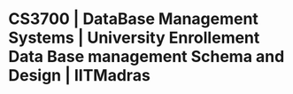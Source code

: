 # CS3700 | DataBase Management Systems | University Enrollement Data Base management Schema and Design | IITMadras
